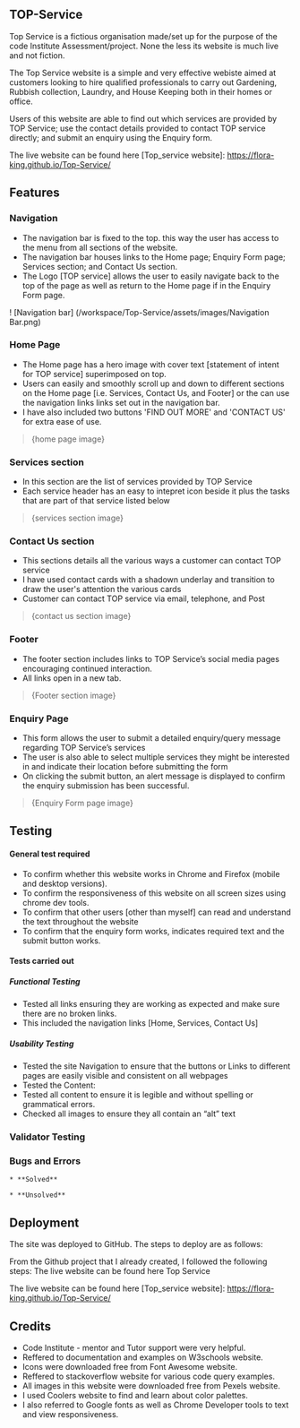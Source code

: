 ## TOP-Service
Top Service is a fictious organisation made/set up for the purpose of the code Institute Assessment/project. None the less its website is much live and not fiction.

The Top Service website is a simple and very effective webiste aimed at customers looking to hire qualified professionals to carry out Gardening, Rubbish collection, Laundry, and House Keeping both in their homes or office.

Users of this website are able to find out which services are provided by TOP Service; use the contact details provided to contact TOP service directly; and submit an enquiry using the Enquiry form.

The live website can be found here [Top_service website]: https://flora-king.github.io/Top-Service/
## Features

### Navigation

* The navigation bar is fixed to the top. this way the user has access to the menu from all sections of the website.
* The navigation bar houses links to the Home page; Enquiry Form page; Services section; and Contact Us section.
* The Logo [TOP service] allows the user to easily navigate back to the top of the page as well as return to the Home page if in the Enquiry Form page.

! [Navigation bar] (/workspace/Top-Service/assets/images/Navigation Bar.png)


### Home Page

* The Home page has a hero image with cover text [statement of intent for TOP service] superimposed on top.
* Users can easily and smoothly scroll up and down to different sections on the Home page [i.e. Services, Contact Us, and Footer] or the can use the navigation links  links set out in the  navigation bar.
* I have also included two buttons 'FIND OUT MORE' and 'CONTACT US' for extra ease of use.

> {home page image}

### Services section

* In this section are the list of services provided by TOP Service
* Each service header has an easy to intepret icon beside it plus the tasks that are part of that service listed below

> {services section image} 

### Contact Us section

* This sections details all the various ways a customer can contact TOP service
* I have used contact cards with a shadown underlay and transition to draw the user's attention the various cards
* Customer can contact TOP service via email, telephone, and Post

> {contact us section image} 

### Footer   

* The footer section includes links to TOP Service’s social media pages encouraging continued interaction.
* All links open in a new tab. 

> {Footer section image} 

### Enquiry Page

* This form allows the user to submit a detailed enquiry/query message regarding TOP Service’s services 
* The user is also able to select multiple services they might be interested in and indicate their location before submitting the form
* On clicking the submit button, an alert message is displayed to confirm the enquiry submission has been successful.

> {Enquiry Form page image} 

## Testing

#### General test required

* To confirm whether this website works in Chrome and Firefox (mobile and desktop versions).
* To confirm the responsiveness of this website on all screen sizes using chrome dev tools.
* To confirm that other users [other than myself] can read and understand the text throughout the website
* To confirm that the enquiry form works, indicates required text and the submit button works.

#### Tests carried out

##### Functional Testing

* Tested all links ensuring they are working as expected and make sure there are no broken links. 
* This included the navigation links [Home, Services, Contact Us]

##### Usability Testing

* Tested the site Navigation to ensure that the buttons or Links to different pages are easily visible and consistent on all webpages
* Tested the Content:
* Tested all content to ensure it is legible and without spelling or grammatical errors.
* Checked all images to ensure they all contain an “alt” text


### Validator Testing

### Bugs and Errors

    * **Solved**

    * **Unsolved**

## Deployment 

The site was deployed to GitHub. The steps to deploy are as follows:

From the Github project that I already created, I followed the following steps:
The live website can be found here  Top Service



The live website can be found here [Top_service website]: https://flora-king.github.io/Top-Service/

## Credits
* Code Institute - mentor and Tutor support were very helpful.
* Reffered to documentation and examples on W3schools website.
* Icons were downloaded free from Font Awesome website.
* Reffered to stackoverflow website for various code query examples.
* All images in this website were downloaded free from Pexels website.
* I used Coolers website to find and learn about color palettes.
* I also referred to Google fonts as well as Chrome Developer tools to text and view responsiveness.